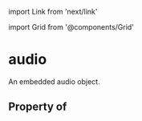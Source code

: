 import Link from 'next/link'
  
import Grid from '@components/Grid'

# audio

An embedded audio object.

## Property of



